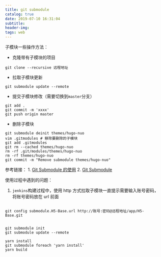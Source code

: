```yaml
---
title: git submodule
catalog: true
date: 2019-07-10 16:31:04
subtitle:
header-img:
tags: web
---
```


子模块一些操作方法：

- 克隆带有子模块的项目

```shell
git clone --recursive 远程地址
```

- 拉取子模块更新

```shell
git submodule update --remote
```

- 提交子模块修改（需要切换到`master`分支）

```shell
git add .
git commit -m 'xxxx'
git push origin master
```

- 删除子模块

```shell
git submodule deinit themes/hugo-nuo
vim .gitmodules # 移除要删除的子模块
git add .gitmodules
git rm --cached themes/hugo-nuo
rm -rf .git/modules/themes/hugo-nuo
rm -rf themes/hugo-nuo
git commit -m "Remove submodule themes/hugo-nuo"
```

参考链接： 1. [Git Submodule 的使用](https://www.jianshu.com/p/0107698498af) 2. [Git Submodule](https://laozhu.me/post/git-submodule-tutorial/)

使用过程中遇到的问题：

1. `jenkins`构建过程中，使用 http 方式拉取子模块一直提示需要输入账号密码，将账号密码放在 url 前面

```shell

git config submodule.H5-Base.url http://账号:密码@远程地址/app/H5-Base.git


git submodule init
git submodule update --remote

yarn install
git submodule foreach 'yarn install'
yarn build
```
